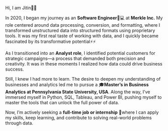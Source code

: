 Hi, I am Jitin👋🏻

In 2020, I began my journey as an **Software Engineer**🧑💻 at **Merkle Inc.** My role centered around data processing, conversion, and formatting, where I transformed unstructured data into structured formats using proprietary tools. It was my first real taste of working with data, and I quickly became fascinated by its transformative potential⚡⚡

As I transitioned into an **Analyst role**, I identified potential customers for strategic campaigns—a process that demanded both precision and creativity. It was in these moments I realized how data could drive business success.

Still, I knew I had more to learn. The desire to deepen my understanding of businesses and analytics led me to pursue a 🎓**Master’s in Business Analytics at Pennsylvania State University, USA**. Along the way, I’ve immersed myself in Python, SQL, Tableau, and Power BI, pushing myself to master the tools that can unlock the full power of data.

Now, I’m actively seeking a **full-time job or internship** 🏢where I can apply my skills, keep learning, and contribute to solving real-world problems through data.

<!---
Jitin-JN/Jitin-JN is a ✨ special ✨ repository because its `README.md` (this file) appears on your GitHub profile.
You can click the Preview link to take a look at your changes.
--->

